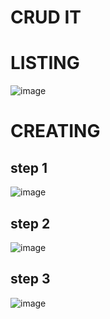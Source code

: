 # CRUD IT

#  LISTING
![image](https://github.com/kaleabd/crudit/assets/58647480/925e8eb6-7905-480c-8b17-955e7bf7c5bc)

# CREATING

## step 1
![image](https://github.com/kaleabd/crudit/assets/58647480/9d6aba6d-5e32-416d-a01e-e2f44701e134)


## step 2
![image](https://github.com/kaleabd/crudit/assets/58647480/0fbe3498-c252-4e0c-b8bd-82f23b0e24e8)

## step 3
![image](https://github.com/kaleabd/crudit/assets/58647480/6d431bb6-ba1d-4bd8-b5f1-23ed7552f502)





 
